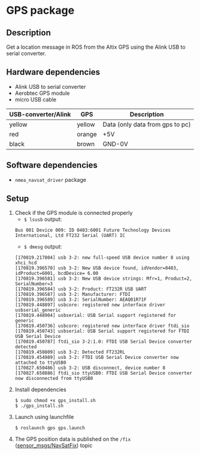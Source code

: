 # GPS package

## Description
Get a location message in ROS from the Altix GPS using the Alink USB to serial converter.

## Hardware dependencies
* Alink USB to serial converter
* Aerobtec GPS module
* micro USB cable 

| USB-converter/Alink | GPS    | Description                     |
|---------------------|--------|---------------------------------|
| yellow              | yellow | Data (only data from gps to pc) |
| red                 | orange | +5V                             |
| black               | brown  | GND-0V                          |


## Software dependencies
* `nmea_navsat_driver` package

## Setup
1. Check if the GPS module is connected properly
    * `$ lsusb` output:
    ```
    Bus 001 Device 009: ID 0403:6001 Future Technology Devices International, Ltd FT232 Serial (UART) IC
    ```
    * `$ dmesg` output:
    ```
    [170819.217804] usb 3-2: new full-speed USB device number 8 using xhci_hcd
    [170819.396570] usb 3-2: New USB device found, idVendor=0403, idProduct=6001, bcdDevice= 6.00
    [170819.396581] usb 3-2: New USB device strings: Mfr=1, Product=2, SerialNumber=3
    [170819.396584] usb 3-2: Product: FT232R USB UART
    [170819.396587] usb 3-2: Manufacturer: FTDI
    [170819.396589] usb 3-2: SerialNumber: AEAQ01R71F
    [170819.448897] usbcore: registered new interface driver usbserial_generic
    [170819.448904] usbserial: USB Serial support registered for generic
    [170819.450736] usbcore: registered new interface driver ftdi_sio
    [170819.450743] usbserial: USB Serial support registered for FTDI USB Serial Device
    [170819.450787] ftdi_sio 3-2:1.0: FTDI USB Serial Device converter detected
    [170819.450809] usb 3-2: Detected FT232RL
    [170819.454989] usb 3-2: FTDI USB Serial Device converter now attached to ttyUSB0
    [170827.650486] usb 3-2: USB disconnect, device number 8
    [170827.650886] ftdi_sio ttyUSB0: FTDI USB Serial Device converter now disconnected from ttyUSB0
    ```
2. Install dependencies
    ```
    $ sudo chmod +x gps_install.sh
    $ ./gps_install.sh
    ```
3. Launch using launchfile
    ```
    $ roslaunch gps gps.launch
    ```
4. The GPS position data is published on the `/fix` ([sensor_msgs/NavSatFix](http://docs.ros.org/en/api/sensor_msgs/html/msg/NavSatFix.html)) topic
